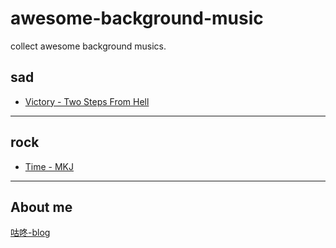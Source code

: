 # awesome-background-music
collect awesome background musics.

## sad
* [Victory - Two Steps From Hell](https://music.163.com/#/song?id=31654455)
---

## rock
* [Time - MKJ](https://music.163.com/#/song?id=33035611)
---

## About me
[咕咚-blog](http://gudong.name/)
